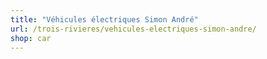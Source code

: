 ```yaml
---
title: "Véhicules électriques Simon André"
url: /trois-rivieres/vehicules-electriques-simon-andre/
shop: car
---
```

